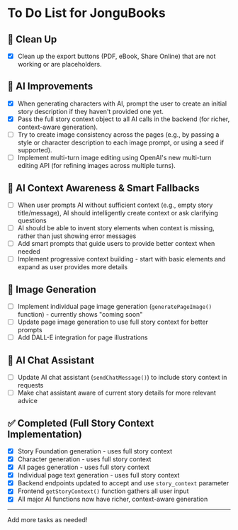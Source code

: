 # To Do List for JonguBooks

## 🧹 Clean Up
- [x] Clean up the export buttons (PDF, eBook, Share Online) that are not working or are placeholders.

## 🤖 AI Improvements
- [x] When generating characters with AI, prompt the user to create an initial story description if they haven't provided one yet.
- [x] Pass the full story context object to all AI calls in the backend (for richer, context-aware generation).
- [ ] Try to create image consistency across the pages (e.g., by passing a style or character description to each image prompt, or using a seed if supported).
- [ ] Implement multi-turn image editing using OpenAI's new multi-turn editing API (for refining images across multiple turns).

## 🧠 AI Context Awareness & Smart Fallbacks
- [ ] When user prompts AI without sufficient context (e.g., empty story title/message), AI should intelligently create context or ask clarifying questions
- [ ] AI should be able to invent story elements when context is missing, rather than just showing error messages
- [ ] Add smart prompts that guide users to provide better context when needed
- [ ] Implement progressive context building - start with basic elements and expand as user provides more details

## 🎨 Image Generation
- [ ] Implement individual page image generation (`generatePageImage()` function) - currently shows "coming soon"
- [ ] Update page image generation to use full story context for better prompts
- [ ] Add DALL-E integration for page illustrations

## 💬 AI Chat Assistant
- [ ] Update AI chat assistant (`sendChatMessage()`) to include story context in requests
- [ ] Make chat assistant aware of current story details for more relevant advice

## ✅ Completed (Full Story Context Implementation)
- [x] Story Foundation generation - uses full story context
- [x] Character generation - uses full story context  
- [x] All pages generation - uses full story context
- [x] Individual page text generation - uses full story context
- [x] Backend endpoints updated to accept and use `story_context` parameter
- [x] Frontend `getStoryContext()` function gathers all user input
- [x] All major AI functions now have richer, context-aware generation

---
Add more tasks as needed! 